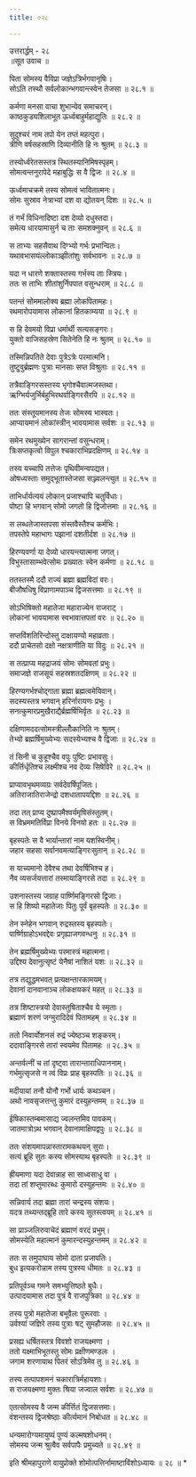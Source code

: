 ```yaml
---
title: ०२८

---
```

उत्तरार्द्धम् - २८  
॥सूत उवाच ॥  

पिता सोमस्य वैविप्रा जज्ञेऽत्रिर्भगवानृषिः।  
सोऽति तस्थौ सर्वलोकान्भगवान्त्स्वेन तेजसा ॥ २८.१ ॥  

कर्मणा मनसा वाचा शुभान्येव समाचरन्।  
काष्ठकुड्यशिलाभूत ऊर्ध्वबाहुर्महाद्युतिः ॥ २८.२ ॥  

सुदुश्चरं नाम तपो येन तप्तं महत्पुरा।  
त्रीणि वर्षसहस्राणि दिव्यानीति हि नः श्रुतम् ॥ २८.३ ॥  

तस्योर्ध्वरेतसस्तत्र स्थितस्यानिमिषस्पृहम्।  
सोमत्वन्तनुरापेदे महाबुद्धिः स वै द्विजः ॥ २८.४ ॥  

ऊर्ध्वमाचक्रमे तस्य सोमत्वं भावितात्मनः।  
सोमः सुस्राव नेत्राभ्यां दश वा द्योतयन् दिशः ॥ २८.५ ॥  

तं गर्भं विधिनादिष्टा दश देव्यो दधुस्तदा।  
समेत्य धारयामासुर्न च ताः समशक्नुवन् ॥ २८.६ ॥  

स ताभ्यः सहसैवाथ दिग्भ्यो गर्भः प्रभान्वितः।  
यथावभासयंल्लोकाञ्झीतांशुः सर्वभावनः ॥ २८.७ ॥  

यदा न धारणे शक्तास्तस्य गर्भस्य ताः स्त्रियः।  
ततः स ताभिः शीतांशुर्निपपात वसुन्धराम् ॥ २८.८ ॥  

पतन्तं सोममालोक्य ब्रह्मा लोकपितामहः।  
रथमारोपयामास लोकानां हितकाम्यया ॥ २८.९ ॥  

स हि देवमयो विप्रा धर्मार्थी सत्यसङ्गरः।  
युक्तो वाजिसहस्रेण सितेनेति हि नः श्रुतम् ॥ २८.१० ॥  

तस्मिन्निपतिते देवाः पुत्रेऽत्रेः परमात्मनि।  
तुष्टुवुर्ब्रह्मणः पुत्राः मानसाः सप्त विश्रुताः ॥ २८.११ ॥  

तत्रैवाङ्गिरसस्तस्य भृगोश्चैवात्मजस्तथा।  
ऋग्भिर्यजुर्भिर्बहुभिरथर्वाङ्गिरसैरपि ॥ २८.१२ ॥  

ततः संस्तूयमानस्य तेजः सोमस्य भास्वतः।  
आप्यायमानं लोकांस्त्रीन् भावयामास सर्वशः ॥ २८.१३ ॥  

समेन रथमुख्येन सागरान्तां वसुन्धराम्।  
त्रिःसप्तकृत्वो विपुल श्चकाराभिप्रदक्षिणम् ॥ २८.१४ ॥  

तस्य यच्चापि तत्तेजः पृथिवीमन्वपद्यत।  
ओषध्यस्ताः समुद्भूतास्तेजसा सञ्ज्वलन्त्युत ॥ २८.१५ ॥  

ताभिर्धार्यत्ययं लोकान् प्रजाश्चापि चतुर्विधाः।  
पोष्टा हि भगवान् सोमो जगतो हि द्विजोत्तमाः ॥ २८.१६ ॥  

स लब्धतेजास्तपसा संस्तवैस्तैश्च कर्मभिः।  
तपस्तेपे महाभागः पझानां दशतीर्दश ॥ २८.१७ ॥  

हिरण्यवर्णा या देव्यो धारयन्त्यात्मना जगत्।  
विभुस्तासाम्भवेत्सोमः प्रख्यातः स्वेन कर्मणा ॥ २८.१८ ॥  

ततस्तस्मै ददौ राज्यं ब्रह्मा ब्रह्मविदां वरः।  
बीजौषधिषु विप्राणामपाञ्च द्विजसत्तमाः ॥ २८.१९ ॥  

सोऽभिषिक्तो महातेजा महाराज्येन राजराट् ।  
लोकानां भावयामास स्वभावात्तपतां वरः ॥ २८.२० ॥  

सप्तविंशतिरिन्दोस्तु दाक्षायण्यो महाव्रताः।  
ददौ प्राचेतसो दक्षो नक्षत्राणीति या विदुः ॥ २८.२१ ॥  

स तत्प्राप्य महद्राजयं सोमः सोमवतां प्रभुः।  
समाजज्ञे राजसूयं सहस्रशतदक्षिणम् ॥ २८.२२ ॥  

हिरण्यगर्भश्चोद्गाता ब्रह्मा ब्रह्मत्वमेयिवान्।  
सदस्यस्तत्र भगवान् हरिर्नारायणः प्रभुः ।  
सनत्कुमारप्रमुखैराद्यैर्ब्रह्मर्षिभिर्वृतः ॥ २८.२३ ॥  

दक्षिणामददत्सोमस्त्रील्लोँकानिति नः श्रुतम्।  
तेभ्यो ब्रह्मर्षिमुख्येभ्यः सदस्येभ्यश्च वै द्विजाः ॥ २८.२४ ॥  

तं सिनी च कुहूश्चैव वपुः पुष्टिः प्रभावसुः।  
कीर्त्तिर्धृतिश्च लक्ष्मीश्च नव देव्यः सिषेविरे ॥ २८.२५ ॥  

प्राप्यावभृथमव्यग्रः सर्वदेवर्षिपूजितः।  
अतिराजातिराजेन्द्रो दशधातापयद्दिशः ॥ २८.२६ ॥  

तदा तत् प्राप्य दुष्प्रापमैश्वर्यमृषिसंस्तुतम्।  
स विभ्रममतिर्विप्रा विनये विनयो हतः ॥ २८.२७ ॥  

बृहस्पतेः स वै भार्यान्तारां नाम यशस्विनीम्।  
जहार सहसा सर्वानवमत्याङ्गिरःसुतान् ॥ २८.२८ ॥  

स याच्यमानो देवैश्च तथा देवर्षिभिश्च ह।  
नैव व्यसर्जयत्तारां तस्मायाङ्गिरसे तदा ॥ २८.२९ ॥  

उशनास्तस्य जग्राह पार्ष्णिमङ्गिरसो द्विजाः।  
स हि शिष्यो महातेजाः पितुः पूर्वं बृहस्पतेः ॥ २८.३० ॥  

तेन स्नेहेन भगवान् रुद्रस्तस्य बृहस्पतेः।  
पार्ष्णिग्राहोऽभवद्देवः प्रगृह्याजगवन्धनुः ॥ २८.३१ ॥  

तेन ब्रह्मर्षिमुख्येभ्यः परमास्त्रं महात्मना।  
उद्दिश्य देवानुत्सृष्टं येनैषां नाशितं यशः ॥ २८.३२ ॥  

तत्र तद्युद्धमभवत् प्रत्यक्षन्तारकामयम्।  
देवानां दानवानाञ्च लोकक्षयकरं महत् ॥ २८.३३ ॥  

तत्र शिष्टास्त्रयो देवास्तुषिताश्चैव ये स्मृताः।  
ब्रह्माणं शरणं जग्मुरादिदेवं पितामहम् ॥ २८.३४ ॥  

ततो निवार्योशनसं रुद्रं ज्येष्ठञ्च शङ्करम्।  
ददावाङ्गिरसे तारां स्वयमेव पितामहः ॥ २८.३५ ॥  

अन्तर्वत्नीं च तां दृष्ट्वा तारान्ताराधिपाननाम्।  
गर्भमुत्सृजसे न त्वं विप्रः प्राह बृहस्पतिः ॥ २८.३६ ॥  

मदीयायां तनौ योनौ गर्भो धार्यः कथञ्चन।  
अथो नावसृजत्तन्तु कुमारं दस्युहन्तमम् ॥ २८.३७ ॥  

ईषिकास्तम्बमासाद्य ज्वलन्तमिव पावकम्।  
जातमात्रोऽथ भगवान् देवानामाक्षिपद्वपुः ॥ २८.३८ ॥  

ततः संशयमापन्नास्तारामकथयन् सुराः।  
सत्यं ब्रूहि सुतः कस्य सोमस्याथ बृहस्पतेः ॥ २८.३९ ॥  

ह्रीयमाणा यदा देवान्नाह सा साध्वसाधु वा ।  
तदा तां शप्तुमारब्धः कुमारो दस्युहन्तमः ॥ २८.४० ॥  

सन्निवार्य तदा ब्रह्मा तारां चन्द्रस्य संशयः।  
यदत्र तथ्यन्तद्‌ब्रूहि तारे कस्य सुतस्त्वयम् ॥ २८.४१ ॥  

सा प्राञ्जलिरुवाचेदं ब्रह्माणं वरदं प्रभुम्।  
सोमस्येति महात्मानं कुमारन्दस्युहन्तमम् ॥ २८.४२ ॥  

ततः स तमुपाघाय सोमो दाता प्रजापतिः।  
बुध इत्यकरोन्नाम तस्य पुत्रस्य धीमतः ॥ २८.४३ ॥  

प्रतिपूर्वञ्च गमने समभ्युत्तिष्ठते बुधैः।  
उत्पादयामास तदा पुत्रं वै राजपुत्रिका ॥ २८.४४ ॥  

तस्य पुत्रो महातेजा बभूवैलः पुरूरवाः ।  
उर्वश्यां जज्ञिरे तस्य पुत्राः षट् सुमहौजसः ॥ २८.४५ ॥  

प्रसह्य धर्षितस्तत्र विवशो राजयक्ष्मणा ।  
ततो यक्ष्माभिभूतस्तु सोमः प्रक्षीणमण्डलः ।  
जगाम शरणायाथ पितरं सोऽत्रिमेव तु ॥ २८.४६ ॥  

तस्य तत्पापशमनं चकारात्रिर्महायशाः।  
स राजयक्ष्मणा मुक्तः श्रिया जज्वाल सर्वशः ॥ २८.४७ ॥  

एतत्सोमस्य वै जन्म कीर्त्तितं द्विजसत्तमाः।  
वंशन्तस्य द्विजश्रेष्ठाः कीर्त्यमानं निबोधत ॥ २८.४८ ॥  

धन्यमारोग्यमायुष्यं पुण्यं कल्मषशोधनम्।  
सोमस्य जन्म श्रुत्वैव सर्वपापैः प्रमुच्यते ॥ २८.४९ ॥  

इति श्रीमहापुराणे वायुप्रोक्ते शोमोत्पत्तिर्नामाष्टाविंशोऽध्यायः ॥ २८ ॥ *